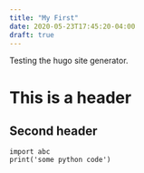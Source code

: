 ```yaml
---
title: "My First"
date: 2020-05-23T17:45:20-04:00
draft: true
---
```


Testing the hugo site generator.

# This is a header

## Second header

``` python3
import abc
print('some python code')
```


